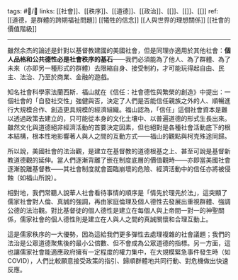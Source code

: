tags: #📝️/🌲️ 
links: [[社會]]、[[秩序]]、[[道德]]、[[政治]]、[[]]、[[]]、[[]]
ref: 
[[道德，是群體的跨期福祉問題]]
[[犧牲的信念]]
[[人與世界的理想關係]]
[[社會的價值階級]]

---
雖然余杰的論述是針對以基督教建國的美國社會，但是同理亦適用於其他社會：**個人品格和公共德性必是社會秩序的基石**——我們必須能為了他人、為了群體、為了未來（亦即另一種形式的群體）去限縮自身、接受制約，才可能玩得起自由、民主、法治、乃至於商業、金融的遊戲。

知名社會科學家法蘭西斯．福山就在《信任：社會德性與繁榮的創造》中提出：一個社會的「自發社交性」強健與否，決定了人們是否能信任親族之外的人、順暢進行大規模合作、創造更具規模的經濟組織。福山認為，「信任」這個社會資本是難以透過政策去建立的，只可能從本身的文化土壤中、以普遍道德的形式生長出來。雖然文化與道德絕非經濟活動的首要決定因素，但也絕對是各種社會活動底下的根本結構，根本性地影響著人與人之間的互動方式——福山的觀點與柯克殊途同歸。

所以說，美國社會的法治觀，是建立在基督教的道德根基之上、甚至可說是基督新教道德觀的延伸。當人們逐漸背離了嵌在制度底層的價值觀時——亦即當美國社會逐漸脫離基督教——其社會制度就會面臨崩壞的危險、經濟活動中的信任亦將被侵蝕（如福山所說）。

相對地，我們常聽人說華人社會看待事情的順序是「情先於理先於法」，這突顯了儒家社會對人倫、真誠的強調，再由家庭倫理及個人德性去發展出重視群體、強調公德的法治觀。對比基督徒的個人德性是建立在每個人與上帝間一對一的神聖關係，儒家社會的個人德性則是建立在人與人之間的真誠關懷和合理互動上。

這是儒家秩序的一大優勢，因為這給我們更多彈性去處理複雜的社會議題；我們的法治是公眾道德聚焦後的最小公倍數、但不會成為公眾道德的指標。另一方面，這也讓儒家社會能適應政府擁有一定程度的權力集中，在大規模緊急事件發生時（如COVID），人們比較願意接受政策的指引、歸順群體地共同行動、對危機做出快速反應。